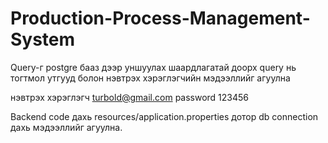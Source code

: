 # Production-Process-Management-System

Query-г postgre бааз дээр уншуулах шаардлагатай доорх query нь тогтмол утгууд болон нэвтрэх хэрэглэгчийн мэдээллийг агуулна

нэвтрэх хэрэглэгч turbold@gmail.com password 123456

Backend code дахь resources/application.properties дотор db connection дахь мэдээллийг агуулна.
